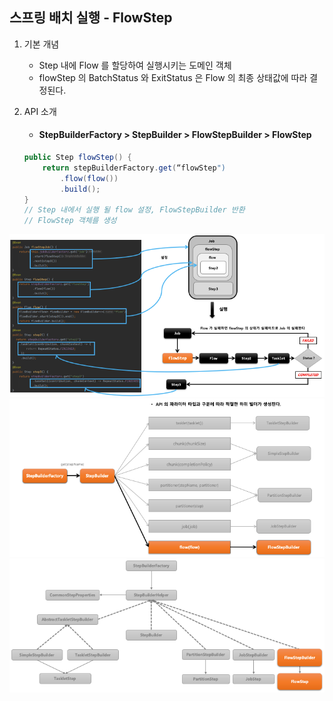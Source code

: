 ## 스프링 배치 실행 - FlowStep

1. 기본 개념
    - Step 내에 Flow 를 할당하여 실행시키는 도메인 객체
    - flowStep 의 BatchStatus 와 ExitStatus 은 Flow 의 최종 상태값에 따라 결정된다.

2. API 소개
    - #### StepBuilderFactory > StepBuilder > FlowStepBuilder  > FlowStep
    ```java
    public Step flowStep() {
        return stepBuilderFactory.get(“flowStep")
            .flow(flow())
            .build();
    }
    // Step 내에서 실행 될 flow 설정, FlowStepBuilder 반환
    // FlowStep 객체를 생성
    ```

<img src="../../images/section06/flow-step-class.png" alt="flow-step-class">
<img src="../../images/section06/flow-step-class2.png" alt="flow-step-class2">
<img src="../../images/section06/flow-step-class3.png" alt="flow-step-class3">

